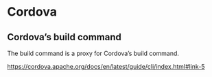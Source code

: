 # Cordova





## Cordova’s build command

The build command is a proxy for Cordova’s build command.

https://cordova.apache.org/docs/en/latest/guide/cli/index.html#link-5

















